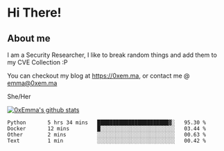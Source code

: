 # Hi There!

## About me
I am a Security Researcher, I like to break random things and add them to my CVE Collection :P 

You can checkout my blog at https://0xem.ma, or contact me @ [emma@0xem.ma](mailto:emma@0xem.ma)

She/Her

[![0xEmma's github stats](https://github-readme-stats.vercel.app/api?username=0xEmma&count_private=true&show_icons=true&theme=dark)](https://github.com/0xEmma)
<!--START_SECTION:waka-->
```text
Python       5 hrs 34 mins   ███████████████████████▓░   95.30 % 
Docker       12 mins         █░░░░░░░░░░░░░░░░░░░░░░░░   03.44 % 
Other        2 mins          ░░░░░░░░░░░░░░░░░░░░░░░░░   00.63 % 
Text         1 min           ░░░░░░░░░░░░░░░░░░░░░░░░░   00.42 % 
```
<!--END_SECTION:waka-->

